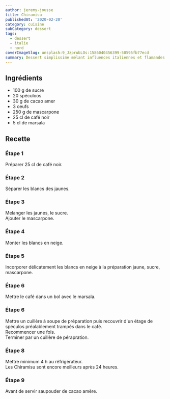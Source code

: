 ```yaml
---
author: jeremy-jousse
title: Chiramisu
publishedAt: '2020-02-20'
category: cuisine
subCategory: dessert
tags:
  - dessert
  - italie
  - nord
coverImageSlug: unsplash:9_JzprubLOs:1586040456399-50595fb77ecd
summary: Dessert simplissime mélant influences italiennes et flamandes
---
```


## Ingrédients

- 100 g de sucre
- 20 spéculoos
- 30 g de cacao amer
- 3 oeufs
- 250 g de mascarpone
- 25 cl de café noir
- 5 cl de marsala

## Recette

### Étape 1

Préparer 25 cl de café noir.

### Étape 2

Séparer les blancs des jaunes.

### Étape 3

Melanger les jaunes, le sucre.  
Ajouter le mascarpone.

### Étape 4

Monter les blancs en neige.

### Étape 5

Incorporer délicatement les blancs en neige à la préparation jaune, sucre, mascarpone.

### Étape 6

Mettre le café dans un bol avec le marsala.

### Étape 6

Mettre un cuillère à soupe de préparation puis recouvrir d'un étage de spéculos préalablement trampés dans le café.  
Recommencer une fois.  
Terminer par un cuillère de pérapration.

### Étape 8

Mettre minimum 4 h au réfrigérateur.  
Les Chiramisu sont encore meilleurs après 24 heures.

### Étape 9

Avant de servir saupouder de cacao amère.
